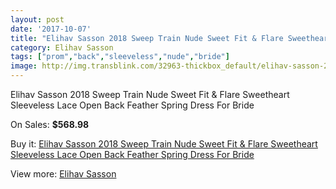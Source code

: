 ```yaml
---
layout: post
date: '2017-10-07'
title: "Elihav Sasson 2018 Sweep Train Nude Sweet Fit & Flare Sweetheart Sleeveless Lace Open Back Feather Spring Dress For Bride"
category: Elihav Sasson
tags: ["prom","back","sleeveless","nude","bride"]
image: http://img.transblink.com/32963-thickbox_default/elihav-sasson-2018-sweep-train-nude-sweet-fit-flare-sweetheart-sleeveless-lace-open-back-feather-spring-dress-for-bride.jpg
---
```

Elihav Sasson 2018 Sweep Train Nude Sweet Fit & Flare Sweetheart Sleeveless Lace Open Back Feather Spring Dress For Bride

On Sales: **$568.98**
<a href="https://www.transblink.com/en/elihav-sasson/11109-elihav-sasson-2018-sweep-train-nude-sweet-fit-flare-sweetheart-sleeveless-lace-open-back-feather-spring-dress-for-bride.html"><amp-img layout="responsive" width="600" height="600" src="//img.transblink.com/32963-thickbox_default/elihav-sasson-2018-sweep-train-nude-sweet-fit-flare-sweetheart-sleeveless-lace-open-back-feather-spring-dress-for-bride.jpg" alt="Elihav Sasson 2018 Sweep Train Nude Sweet Fit & Flare Sweetheart Sleeveless Lace Open Back Feather Spring Dress For Bride 0" /></a>
<a href="https://www.transblink.com/en/elihav-sasson/11109-elihav-sasson-2018-sweep-train-nude-sweet-fit-flare-sweetheart-sleeveless-lace-open-back-feather-spring-dress-for-bride.html"><amp-img layout="responsive" width="600" height="600" src="//img.transblink.com/32966-thickbox_default/elihav-sasson-2018-sweep-train-nude-sweet-fit-flare-sweetheart-sleeveless-lace-open-back-feather-spring-dress-for-bride.jpg" alt="Elihav Sasson 2018 Sweep Train Nude Sweet Fit & Flare Sweetheart Sleeveless Lace Open Back Feather Spring Dress For Bride 1" /></a>
<a href="https://www.transblink.com/en/elihav-sasson/11109-elihav-sasson-2018-sweep-train-nude-sweet-fit-flare-sweetheart-sleeveless-lace-open-back-feather-spring-dress-for-bride.html"><amp-img layout="responsive" width="600" height="600" src="//img.transblink.com/32965-thickbox_default/elihav-sasson-2018-sweep-train-nude-sweet-fit-flare-sweetheart-sleeveless-lace-open-back-feather-spring-dress-for-bride.jpg" alt="Elihav Sasson 2018 Sweep Train Nude Sweet Fit & Flare Sweetheart Sleeveless Lace Open Back Feather Spring Dress For Bride 2" /></a>
<a href="https://www.transblink.com/en/elihav-sasson/11109-elihav-sasson-2018-sweep-train-nude-sweet-fit-flare-sweetheart-sleeveless-lace-open-back-feather-spring-dress-for-bride.html"><amp-img layout="responsive" width="600" height="600" src="//img.transblink.com/32964-thickbox_default/elihav-sasson-2018-sweep-train-nude-sweet-fit-flare-sweetheart-sleeveless-lace-open-back-feather-spring-dress-for-bride.jpg" alt="Elihav Sasson 2018 Sweep Train Nude Sweet Fit & Flare Sweetheart Sleeveless Lace Open Back Feather Spring Dress For Bride 3" /></a>

Buy it: [Elihav Sasson 2018 Sweep Train Nude Sweet Fit & Flare Sweetheart Sleeveless Lace Open Back Feather Spring Dress For Bride](https://www.transblink.com/en/elihav-sasson/11109-elihav-sasson-2018-sweep-train-nude-sweet-fit-flare-sweetheart-sleeveless-lace-open-back-feather-spring-dress-for-bride.html "Elihav Sasson 2018 Sweep Train Nude Sweet Fit & Flare Sweetheart Sleeveless Lace Open Back Feather Spring Dress For Bride")

View more: [Elihav Sasson](https://www.transblink.com/en/108-elihav-sasson "Elihav Sasson")